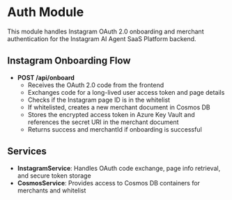 # Auth Module

This module handles Instagram OAuth 2.0 onboarding and merchant authentication for the Instagram AI Agent SaaS Platform backend.

## Instagram Onboarding Flow

- **POST /api/onboard**
  - Receives the OAuth 2.0 code from the frontend
  - Exchanges code for a long-lived user access token and page details
  - Checks if the Instagram page ID is in the whitelist
  - If whitelisted, creates a new merchant document in Cosmos DB
  - Stores the encrypted access token in Azure Key Vault and references the secret URI in the merchant document
  - Returns success and merchantId if onboarding is successful

## Services

- **InstagramService**: Handles OAuth code exchange, page info retrieval, and secure token storage
- **CosmosService**: Provides access to Cosmos DB containers for merchants and whitelist 
